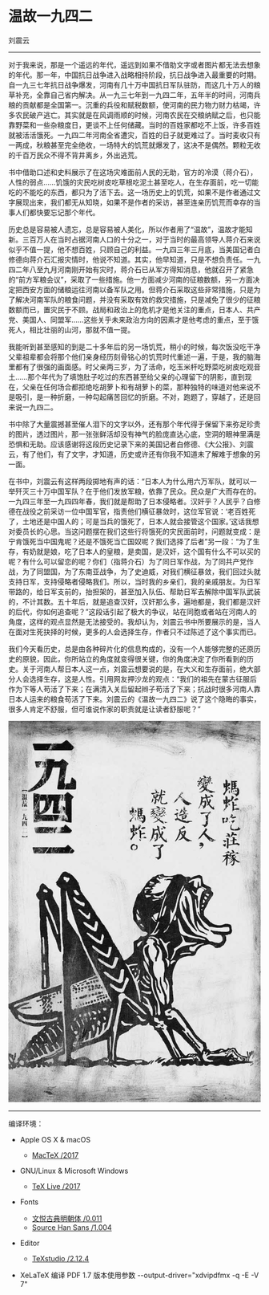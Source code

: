 # 温故一九四二
刘震云

---
对于我来说，那是一个遥远的年代，遥远到如果不借助文字或者图片都无法去想象的年代。那一年，中国抗日战争进入战略相持阶段，抗日战争进入最重要的时期。自一九三七年抗日战争爆发，河南有几十万中国抗日军队驻防，而这几十万人的粮草补充，全靠自己省内解决。从一九三七年到一九四二年，五年半的时间，河南兵粮的贡献都是全国第一。沉重的兵役和赋税数额，使河南的民力物力财力枯竭，许多农民破产逃亡。其实就是在风调雨顺的时候，河南农民在交粮纳赋之后，也只能靠野菜和一些杂粮度日，更谈不上任何储藏。当时的百姓家都吃不上饭，许多百姓就被活活饿死。一九四二年河南全省遭灾，百姓的日子就更难过了。当时麦收只有一两成，秋粮甚至完全绝收，一场特大的饥荒就爆发了，这决不是偶然。颗粒无收的千百万民众不得不背井离乡，外出逃荒。

书中借助口述和史料展示了在这场灾难面前人民的无助，官方的冷漠（蒋介石），人性的弱点……饥饿的灾民吃树皮吃草根吃泥土甚至吃人，在生存面前，吃一切能吃的不能吃的东西，都只为了活下去。这一场历史上的饥荒，如果不是作者通过文字展现出来，我们都无从知晓，如果不是作者的采访，甚至连亲历饥荒而幸存的当事人们都快要忘记那个年代。

历史总是容易被人遗忘，总是容易被人美化，所以作者用了“温故”，温故才能知新。三百万人在当时占据河南人口的十分之一，对于当时的最高领导人蒋介石来说似乎不值一提，他不想百姓，只顾自己的利益。一九四三年三月底，当美国记者白修德向蒋介石汇报灾情时，他说不知道。其实，他早知道，只是不想负责任。一九四二年八至九月河南刚开始有灾时，蒋介石已从军方得知消息，他就召开了紧急的“前方军粮会议”，采取了一些措施。他一方面减少河南的征粮数额，另一方面决定把西安方面的储粮运往河南以备军队之用。但蒋介石采取这些非常措施，只是为了解决河南军队的粮食问题，并没有采取有效的救灾措施，只是减免了很少的征粮数额而已，置灾民于不顾。战局和政治上的危机才是他关注的重点，日本人、共产党、美国人、同盟军……这些关乎未来政治方向的因素才是他考虑的重点，至于饿死人，相比壮丽的山河，那就不值一提。

我能听到甚至感知的到是二十多年后的另一场饥荒，稍小的时候，每次饭没吃干净父辈祖辈都会将那个他们亲身经历刻骨铭心的饥荒时代重述一遍，于是，我的脑海里都有了很强的画面感。时父亲两三岁，为了活命，吃玉米杆吃野菜吃树皮吃观音土……那个年代为了填饱肚子吃过的东西甚至给父亲的心理留下的阴影，直到现在，父亲在任何场合都拒绝吃胡萝卜和有胡萝卜的菜，那种独特的味道对他来说不是吸引，是一种折磨，一种勾起痛苦回忆的折磨。不对，跑题了，穿越了，还是回来说一九四二。

书中除了大量震撼甚至催人泪下的文字以外，还有那个年代得于保留下来弥足珍贵的图片，透过图片，那一张张鲜活却没有神气的脸庞直达心底，空洞的眼神里满是恐惧和无助。应该感谢将这段历史记录下来的美国记者白修德、《大公报》、刘震云，有了他们，有了文字，才知道，历史或许还有你我不知道未了解难于想象的另一面。

在书中，刘震云有这样两段掷地有声的话：“日本人为什么用六万军队，就可以一举歼灭三十万中国军队？在于他们发放军粮，依靠了民众。民众是广大而存在的。一九四三年至一九四四年春，我们就是帮助了日本侵略者。汉奸乎？人民乎？白修德在战役之前采访一位中国军官，指责他们横征暴敛时，这位军官说：‘老百姓死了，土地还是中国人的；可是当兵的饿死了，日本人就会接管这个国家。’这话我想对委员长的心思。当这问题摆在我们这些行将饿死的灾民面前时，问题就变成：是宁肯饿死当中国鬼呢？还是不饿死当亡国奴呢？我们选择了后者”另一段：“为了生存，有奶就是娘，吃了日本人的皇粮，是卖国，是汉奸，这个国有什么不可以买的呢？有什么可以留恋的呢？你们（指蒋介石）为了同日军作战，为了同共产党作战，为了同盟国，为了东南亚战争，为了史迪威，对我们横征暴敛，我们回过头就支持日军，支持侵略者侵略我们。所以，当时我的乡亲们，我的亲戚朋友。为日军带路的，给日军支前的，抬担架的，甚至加入队伍、帮助日军去解除中国军队武装的，不计其数。五十年后，就是追查汉奸，汉奸那么多，遍地都是，我们都是汉奸的后代，你如何追查呢？”这段话引起了极大的争议，站在同胞或者站在河南人的角度，这样的观点显然是无法接受的。我却认为，刘震云书中所要展示的是，当人在面对生死抉择的时候，更多的人会选择生存，作者只不过陈述了这个事实而已。

我们今天看历史，总是由各种碎片化的信息构成的，没有一个人能够完整的还原历史的原貌，因此，你所站立的角度就变得很关键，你的角度决定了你所看到的历史。关于河南人帮日本人这一点，刘震云想要说的是，在大义和生存面前，绝大部分人会选择生存，这是人性。引用网友押沙龙的观点：“我们的祖先在蒙古征服后作为下等人苟活了下来；在满清入关后留起辫子苟活了下来；抗战时很多河南人靠日本人运来的粮食苟活了下来。刘震云的《温故一九四二》说了这个隐晦的事实，很多人肯定不舒服，但可谁说作家的职责就是让读者舒服呢？”



![温故一九四二 · 刘震云](https://github.com/M-Mono/m-mono.github.io/raw/master/images/Frontmatter_1942.jpg)

---
编译环境：

+ Apple OS X & macOS
  - [MacTeX /2017](https://www.tug.org/mactex/)


+ GNU/Linux & Microsoft Windows
  - [TeX Live /2017](https://www.tug.org/texlive/)


+ Fonts
  - [文悦古典明朝体 /0.011](http://wytype.com/typeface/WenYue-GuDianMingChaoTi/)
  - [Source Han Sans /1.004](https://github.com/adobe-fonts/source-han-sans)


+ Editor
  - [TeXstudio /2.12.4](http://texstudio.sourceforge.net/)

+ XeLaTeX 编译 PDF 1.7 版本使用参数 --output-driver="xdvipdfmx -q -E -V 7"
